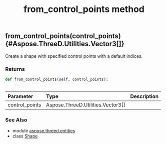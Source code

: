 ﻿---
title: from_control_points method
second_title: Aspose.3D for Python via .NET API References
description: 
type: docs
weight: 60
url: /python-net/aspose.threed.entities/shape/from_control_points/
is_root: false
---

## from_control_points(control_points) {#Aspose.ThreeD.Utilities.Vector3[]}

Create a shape with specified control points with a default indices.

### Returns 





```python
def from_control_points(self, control_points):
    ...
```


| Parameter | Type | Description |
| :- | :- | :- |
| control_points | Aspose.ThreeD.Utilities.Vector3[] |  |



### See Also
* module [aspose.threed.entities](../../)
* class [Shape](/3d/python-net/aspose.threed.entities/shape)

